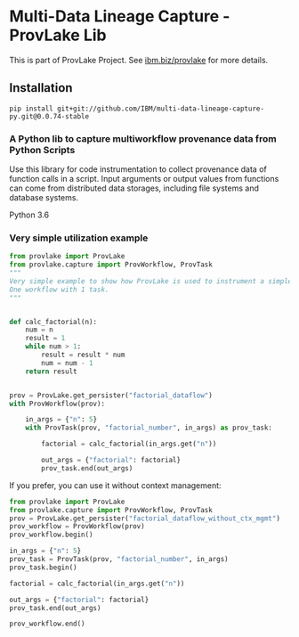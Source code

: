 # Multi-Data Lineage Capture - ProvLake Lib

This is part of ProvLake Project. See [ibm.biz/provlake](http://ibm.biz/provlake) for more details.

## Installation

`pip install git+git://github.com/IBM/multi-data-lineage-capture-py.git@0.0.74-stable`


### A Python lib to capture multiworkflow provenance data from Python Scripts

Use this library for code instrumentation to collect provenance data of function calls in a script. Input arguments or output values from functions can come from distributed data storages, including file systems and database systems.

Python 3.6


### Very simple utilization example

```python
from provlake import ProvLake
from provlake.capture import ProvWorkflow, ProvTask
"""
Very simple example to show how ProvLake is used to instrument a simple python script for provenance data management.
One workflow with 1 task.
"""


def calc_factorial(n):
    num = n
    result = 1
    while num > 1:
        result = result * num
        num = num - 1
    return result


prov = ProvLake.get_persister("factorial_dataflow")
with ProvWorkflow(prov):

    in_args = {"n": 5}
    with ProvTask(prov, "factorial_number", in_args) as prov_task:

        factorial = calc_factorial(in_args.get("n"))

        out_args = {"factorial": factorial}
        prov_task.end(out_args)
```


If you prefer, you can use it without context management:

```python
from provlake import ProvLake
from provlake.capture import ProvWorkflow, ProvTask
prov = ProvLake.get_persister("factorial_dataflow_without_ctx_mgmt")
prov_workflow = ProvWorkflow(prov)
prov_workflow.begin()

in_args = {"n": 5}
prov_task = ProvTask(prov, "factorial_number", in_args)
prov_task.begin()

factorial = calc_factorial(in_args.get("n"))

out_args = {"factorial": factorial}
prov_task.end(out_args)

prov_workflow.end()
```
